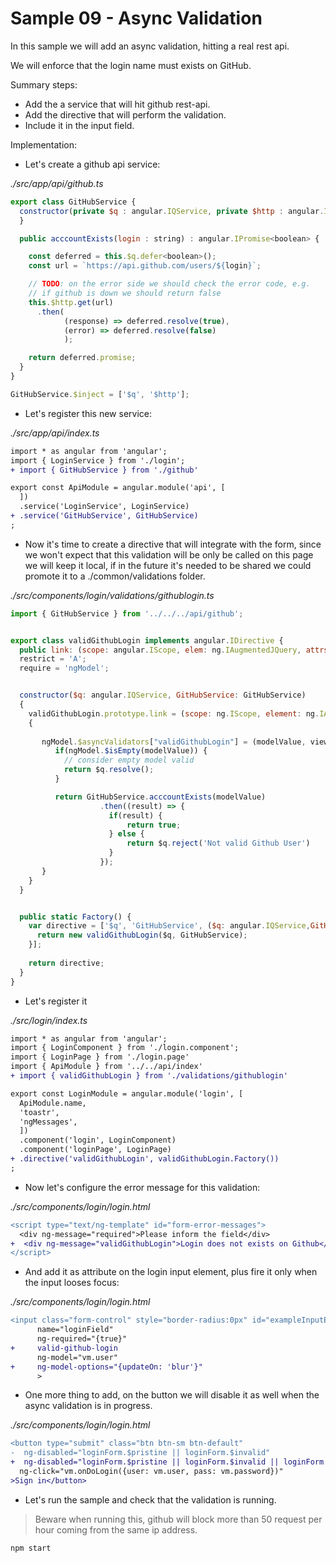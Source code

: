 # Sample 09 - Async Validation


In this sample we will add an async validation, hitting a real rest api.

We will enforce that the login name must exists on GitHub.

Summary steps:

- Add the a service that will hit github rest-api.
- Add the directive that will perform the validation.
- Include it in the input field.

Implementation:

- Let's create a github api service:


_./src/app/api/github.ts_

```javascript
export class GitHubService {    
  constructor(private $q : angular.IQService, private $http : angular.IHttpService) {
  }

  public acccountExists(login : string) : angular.IPromise<boolean> {         

    const deferred = this.$q.defer<boolean>();    
    const url = `https://api.github.com/users/${login}`;

    // TODO: on the error side we should check the error code, e.g.
    // if github is down we should return false
    this.$http.get(url)
      .then(
            (response) => deferred.resolve(true),
            (error) => deferred.resolve(false)
            );

    return deferred.promise;
  }
}

GitHubService.$inject = ['$q', '$http'];
```

- Let's register this new service:

_./src/app/api/index.ts_

```diff
import * as angular from 'angular';
import { LoginService } from './login';
+ import { GitHubService } from './github'

export const ApiModule = angular.module('api', [
  ])
  .service('LoginService', LoginService)
+ .service('GitHubService', GitHubService)  
;
```

- Now it's time to create a directive that will integrate with the form,
since we won't expect that this validation will be only be called on 
this page we will keep it local, if in the future it's needed to be shared
we could promote it to a ./common/validations folder.

_./src/components/login/validations/githublogin.ts_

```javascript
import { GitHubService } from '../../../api/github';


export class validGithubLogin implements angular.IDirective {
  public link: (scope: angular.IScope, elem: ng.IAugmentedJQuery, attrs: angular.IAttributes, ngModel: angular.INgModelController) => void;
  restrict = 'A';
  require = 'ngModel';


  constructor($q: angular.IQService, GitHubService: GitHubService)
  {
    validGithubLogin.prototype.link = (scope: ng.IScope, element: ng.IAugmentedJQuery, attrs: ng.IAttributes, ngModel: angular.INgModelController) =>
    {
       
       ngModel.$asyncValidators["validGithubLogin"] = (modelValue, viewValue) => {
          if(ngModel.$isEmpty(modelValue)) {
            // consider empty model valid
            return $q.resolve();
          }

          return GitHubService.acccountExists(modelValue)
                    .then((result) => {
                      if(result) {
                          return true;
                      } else {
                          return $q.reject('Not valid Github User')
                      }
                    });
       }
    }
  }


  public static Factory() {
    var directive = ['$q', 'GitHubService', ($q: angular.IQService,GitHubService: GitHubService) => {
      return new validGithubLogin($q, GitHubService);
    }];
    
    return directive;
  }
}
```

- Let's register it

_./src/login/index.ts_

```diff
import * as angular from 'angular';
import { LoginComponent } from './login.component';
import { LoginPage } from './login.page'
import { ApiModule } from '../../api/index'
+ import { validGithubLogin } from './validations/githublogin'

export const LoginModule = angular.module('login', [
  ApiModule.name,
  'toastr',
  'ngMessages',
  ])
  .component('login', LoginComponent)
  .component('loginPage', LoginPage)
+ .directive('validGithubLogin', validGithubLogin.Factory())  
;
```

- Now let's configure the error message for this validation:

_./src/components/login/login.html_

```diff
<script type="text/ng-template" id="form-error-messages">
  <div ng-message="required">Please inform the field</div>
+  <div ng-message="validGithubLogin">Login does not exists on Github</div>
</script>
```

- And add it as attribute on the login input element, plus fire it only when the input looses focus:

_./src/components/login/login.html_

```diff
<input class="form-control" style="border-radius:0px" id="exampleInputEmail1" placeholder="Enter email"
      name="loginField"    
      ng-required="{true}" 
+     valid-github-login
      ng-model="vm.user"
+     ng-model-options="{updateOn: 'blur'}"
      >
```


- One more thing to add, on the button we will disable it as well when
the async validation is in progress.

_./src/components/login/login.html_

```diff
<button type="submit" class="btn btn-sm btn-default"
-  ng-disabled="loginForm.$pristine || loginForm.$invalid"  
+  ng-disabled="loginForm.$pristine || loginForm.$invalid || loginForm.$pending"  
  ng-click="vm.onDoLogin({user: vm.user, pass: vm.password})"
>Sign in</button>
```

- Let's run the sample and check that the validation is running.

> Beware when running this, github will block more than 50 request per hour
coming from the same ip address.

```cmd
npm start
```
